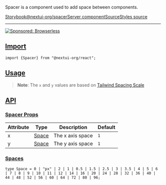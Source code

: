 Spacer is a component used to add space between components.

[Storybook](https://storybook.nextui.org/?path=/story/components-spacer)[@nextui-org/spacer](https://www.npmjs.com/package/@nextui-org/spacer)[Server component](https://nextjs.org/docs/getting-started/react-essentials#server-components)[Source](https://github.com/nextui-org/nextui/tree/feat/v2/packages/components/spacer)[Styles source](https://github.com/nextui-org/nextui/tree/feat/v2/packages/core/theme/src/components/spacer.ts)

___

[![Sponsored: Browserless](https://media.ethicalads.io/media/images/2023/02/Browserless_Ad_Feb_2023_JZvbtJs.png)](https://server.ethicalads.io/proxy/click/5153/155a18f4-b2b1-494e-a3e5-ef8648d4ffc7/)

## [Import](https://nextui.org/docs/components/spacer#import)

```
import {Spacer} from "@nextui-org/react";
```

## [Usage](https://nextui.org/docs/components/spacer#usage)

> **Note**: The `x` and `y` values are based on [Tailwind Spacing Scale](https://tailwindcss.com/docs/space)

## [API](https://nextui.org/docs/components/spacer#api)

### [Spacer Props](https://nextui.org/docs/components/spacer#spacer-props)

| Attribute | Type | Description | Default |
| --- | --- | --- | --- |
| x | [Space](https://nextui.org/docs/components/spacer#spaces) | The x axis space | `1` |
| y | [Space](https://nextui.org/docs/components/spacer#spaces) | The y axis space | `1` |

### [Spaces](https://nextui.org/docs/components/spacer#spaces)

```
type Space = 0 | "px" | 2 | 1 | 0.5 | 1.5 | 2.5 | 3 | 3.5 | 4 | 5 | 6 | 7 | 8 | 9 | 10 | 11 | 12 | 14 | 16 | 20 | 24 | 28 | 32 | 36 | 40 | 44 | 48 | 52 | 56 | 60 | 64 | 72 | 80 | 96;
```